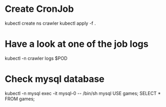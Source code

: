 # Create CronJob
kubectl create ns crawler
kubectl apply -f .

# Have a look at one of the job logs
kubectl -n crawler logs $POD 

# Check mysql database
kubectl -n mysql exec -it mysql-0 -- /bin/sh
mysql
USE games;
SELECT * FROM games;
